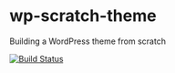 # wp-scratch-theme
Building a WordPress theme from scratch

[![Build Status](https://travis-ci.org/jonaslinde/wp-scratch-theme.svg?branch=master)](https://travis-ci.org/jonaslinde/wp-scratch-theme)
